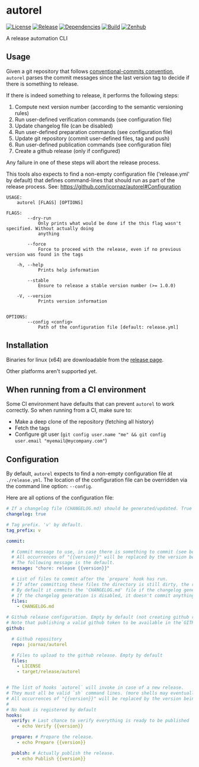 # autorel

[![License](https://img.shields.io/github/license/jcornaz/autorel)](https://github.com/jcornaz/autorel/blob/main/LICENSE)
[![Release](https://img.shields.io/github/v/release/jcornaz/autorel?sort=semver)](https://github.com/jcornaz/autorel/releases)
[![Dependencies](https://deps.rs/repo/github/jcornaz/autorel/status.svg)](https://deps.rs/repo/github/jcornaz/autorel)
[![Build](https://img.shields.io/github/checks-status/jcornaz/autorel/main)](https://github.com/jcornaz/autorel/actions/workflows/build.yml)
[![Zenhub](https://img.shields.io/badge/workspace-zenhub-%236061be)](https://app.zenhub.com/workspaces/autorel-60980eaac1cd55000f3de46b/board)

A release automation CLI

## Usage

Given a git repository that follows [conventional-commits convention](https://www.conventionalcommits.org),
`autorel` parses the commit messages since the last version tag to decide if there is something to release.

If there is indeed something to release, it performs the following steps:

1. Compute next version number (according to the semantic versioning rules)
2. Run user-defined verification commands (see configuration file)
3. Update changelog file (can be disabled)
4. Run user-defined preparation commands (see configuration file)
5. Update git repository (commit user-defined files, tag and push)
6. Run user-defined publication commands (see configuration file)
7. Create a github release (only if configured)

Any failure in one of these steps will abort the release process.

This tools also expects to find a non-empty configuration file ('release.yml' by default) that defines command-lines
that should run as part of the release process. See: https://github.com/jcornaz/autorel#Configuration

```
USAGE:
    autorel [FLAGS] [OPTIONS]

FLAGS:
        --dry-run
            Only prints what would be done if the this flag wasn't specified. Without actually doing
            anything

        --force
            Force to proceed with the release, even if no previous version was found in the tags

    -h, --help
            Prints help information

        --stable
            Ensure to release a stable version number (>= 1.0.0)

    -V, --version
            Prints version information


OPTIONS:
        --config <config>
            Path of the configuration file [default: release.yml]
```

## Installation

Binaries for linux (x64) are downloadable from the [release page](https://github.com/jcornaz/autorel/releases).

Other platforms aren't supported yet.

## When running from a CI environment

Some CI environment have defaults that can prevent `autorel` to work correctly. So when running from a CI, make sure to:

* Make a deep clone of the repository (fetching all history)
* Fetch the tags
* Configure git user (`git config user.name "me" && git config user.email "myemail@mycompany.com"`)

## Configuration

By default, `autorel` expects to find a non-empty configuration file at `./release.yml`. The location of the
configuration file can be overridden via the command line option: `--config`.

Here are all options of the configuration file:

```yaml
# If a changelog file (CHANGELOG.md) should be generated/updated. True by default
changelog: true

# Tag prefix. 'v' by default.
tag_prefix: v

commit:

  # Commit message to use, in case there is something to commit (see bellow).
  # All occurrences of "{{version}}" will be replaced by the version being released.
  # The following message is the default.
  message: "chore: release {{version}}"

  # List of files to commit after the `prepare` hook has run.
  # If after committing these files the directory is still dirty, the release process will fail.
  # By default it commits the 'CHANGELOG.md' file if the changelog generation is enabled.
  # If the changelog generation is disabled, it doesn't commit anything by default.
  files:
    - CHANGELOG.md

# Github release configuration. Empty by default (not creating github releases)
# Note that publishing a valid github token to be available in the`GITHUB_TOKEN` environment variable 
github:

  # Github repository
  repo: jcornaz/autorel

  # Files to upload to the github release. Empty by default
  files:
    - LICENSE
    - target/release/autorel


# The list of hooks `autorel` will invoke in case of a new release.
# They must all be valid `sh` command lines. (more shells may eventually be supported in the future)
# All occurrences of "{{version}}" will be replaced by the version being released.
# 
# No hook is registered by default
hooks:
  verify: # Last chance to verify everything is ready to be published 
    - echo Verify {{version}}

  prepare: # Prepare the release.
    - echo Prepare {{version}}

  publsh: # Actually publish the release.
    - echo Publish {{version}}
```

